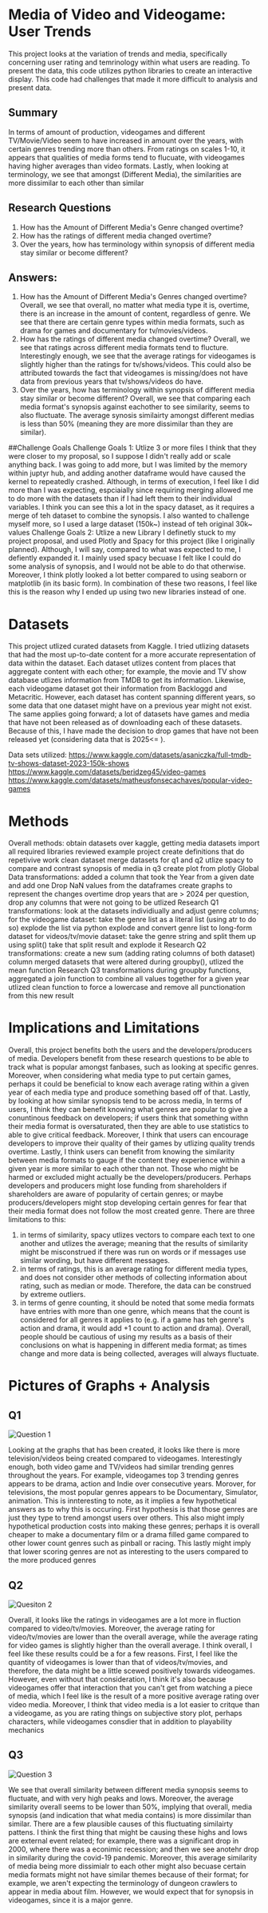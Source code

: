 # Media of Video and Videogame: User Trends

This project looks at the variation of trends and media, specifically concerning user rating and temrinology within what users are reading. To present the data, this code
utilizes python libraries to create an interactive display. This code had challenges that made it more difficult to analysis and present data.

## Summary
In terms of amount of production, videogames and different TV/Movie/Video seem to have increased in amount over the years,
with certain genres trending more than others. From ratings on scales 1-10, it appears that qualities of media forms tend to
flucuate, with videogames having higher averages than video formats. Lastly, when looking at terminology, we see that amongst
(Different Media), the similarities are more dissimilar to each other than similar

## Research Questions
1. How has the Amount of Different Media's Genre changed overtime?
2. How has the ratings of different media changed overtime?
3. Over the years, how has terminology within synopsis of different media stay similar or become different?

## Answers:
1. How has the Amount of Different Media's Genres changed overtime?
Overall, we see that overall, no matter what media type it is, overtime, there is an increase in the amount of content, regardless of
genre. We see that there are certain genre types within media formats, such as drama for games and documentary for
tv/movies/videos.
2. How has the ratings of different media changed overtime?
Overall, we see that ratings across different media formats tend to flucture. Interestingly enough, we see that the average ratings
for videogames is slightly higher than the ratings for tv/shows/videos. This could also be attributed towards the fact that
videogames is missing/does not have data from previous years that tv/shows/videos do have.
3. Over the years, how has terminology within synopsis of different media stay similar or
become different?
Overall, we see that comparing each media format's synopsis against eachother to see similarity, seems to also fluctuate. The
average synosis similairty amongst different medias is less than 50% (meaning they are more dissimilar than they are similar).

##Challenge Goals
Challenge Goals 1: Utlize 3 or more files
I think that they were closer to my proposal, so I suppose I didn't really add or scale anything back. I was going to add more, but I
was limited by the memory within juptyr hub, and adding another dataframe would have caused the kernel to repeatedly crashed.
Although, in terms of execution, I feel like I did more than I was expecting, espciaially since requiring merging allowed me to do
more with the datasets than if I had left them to their individual variables. I think you can see this a lot in the spacy dataset, as it
requires a merge of teh dataset to combine the synopsis. I also wanted to challenge myself more, so I used a large dataset (150k~)
instead of teh original 30k~ values
Challenge Goals 2: Utlize a new Library
I definetly stuck to my project proposal, and used Plotly and Spacy for this project (like I originally planned). Although, I will say,
compared to what was expected to me, I defiently expanded it. I mainly used spacy becuase I felt like I could do some analysis of
synopsis, and I would not be able to do that otherwise. Moreover, I think plotly looked a lot better compared to using seaborn or
matplotlib (in its basic form). In combination of these two reasons, I feel like this is the reason why I ended up using two new
libraries instead of one.

# Datasets

This project utlized curated datasets from Kaggle. I tried utlizing datasets that had the most up-to-date content for a more accurate
representation of data within the dataset. Each dataset utlizes content from places that aggregate content with each other; for
example, the movie and TV show database utlizes information from TMDB to get its information. Likewise, each videogame dataset
got their information from Backloggd and Metacritic.
However, each dataset has content spanning different years, so some data that one dataset might have on a previous year might
not exist. The same applies going forward; a lot of datasets have games and media that have not been released as of downloading
each of these datasets. Because of this, I have made the decision to drop games that have not been released yet (considering data
that is 2025<= ).

Data sets utilized:
https://www.kaggle.com/datasets/asaniczka/full-tmdb-tv-shows-dataset-2023-150k-shows
https://www.kaggle.com/datasets/beridzeg45/video-games
https://www.kaggle.com/datasets/matheusfonsecachaves/popular-video-games

# Methods
Overall methods:
obtain datasets over kaggle, getting media datasets
import all required libraries
reviewed example project
create definitions that do repetivive work
clean dataset
merge datasets for q1 and q2
utlize spacy to compare and contrast synopsis of media in q3
create plot from plotly
Global Data transformations:
added a column that took the Year from a given date and add one
Drop NaN values from the dataframes
create graphs to represent the changes overtime
drop years that are > 2024
per question, drop any columns that were not going to be utlized
Research Q1 transformations:
look at the datasets individiually and adjust genre columns;
for the videogame dataset:
take the genre list as a literal list (using atr to do so)
explode the list via python explode and convert genre list to long-form dataset
for videos/tv/movie dataset:
take the genre string and split them up using split()
take that split result and explode it
Research Q2 transformations:
create a new sum (adding rating columns of both dataset) column
merged datasets that were altered
during groupby(), utlized the mean function
Research Q3 transformations
during groupby functions, aggregated a join function to combine all values together for a given year
utlized clean function to force a lowercase and remove all punctionation from this new result

# Implications and Limitations
Overall, this project benefits both the users and the developers/producers of media. Developers benefit from these research
questions to be able to track what is popular amongst fanbases, such as looking at specific genres. Moreover, when considering
what media type to put certain games, perhaps it could be beneficial to know each average rating within a given year of each
media type and produce something based off of that. Lastly, by looking at how similar synopsis tend to be across media,
In terms of users, I think they can benefit knowing what genres are popular to give a conuntinous feedback on developers; if users
think that something withn their media format is oversaturated, then they are able to use statistics to able to give critical feedback.
Moreover, I think that users can encourage developers to improve their quality of their games by utlizing quality trends overtime.
Lastly, I think users can benefit from knowing the similarity between media formats to gauge if the content they experience within a
given year is more similar to each other than not.
Those who might be harmed or excluded might actually be the developers/producers. Perhaps developers and producers might
lose funding from shareholders if shareholders are aware of popularity of certain genres; or maybe producers/developers might
stop developing certain genres for fear that their media format does not follow the most created genre.
There are three limitations to this:
1. in terms of similarity, spacy utlizes vectors to compare each text to one another and utlizes the average; meaning that the
results of similarity might be misconstrued if there was run on words or if messages use similar wording, but have different
messages.
2. in terms of ratings, this is an average rating for different media types, and does not consider other methods of collecting
information about rating, such as median or mode. Therefore, the data can be construed by extreme outliers.
3. in terms of genre counting, it should be noted that some media formats have entries with more than one genre, which means
that the count is considered for all genres it applies to (e.g. if a game has teh genre's action and drama, it would add +1 count
to action and drama).
Overall, people should be cautious of using my results as a basis of their conclusions on what is happening in different media
format; as times change and more data is being collected, averages will always fluctuate.


# Pictures of Graphs + Analysis

## Q1
![Question 1](https://github.com/user-attachments/assets/19480b17-a1e0-479c-99dc-fbf6e573411e)

Looking at the graphs that has been created, it looks like there is more television/videos being created compared to videogames.
Interestingly enough, both video game and TV/videos had similar trending genres throughout the years.
For example, videogames top 3 trending genres appears to be drama, action and Indie over consecutive years. Morover, for
televisions, the most popular genres appears to be Documentary, Simulator, animation.
This is innteresting to note, as it implies a few hypothetical answers as to why this is occuring. First hypothesis is that those genres
are just they type to trend amongst users over others. This also might imply hypothetical production costs into making these
genres; perhaps it is overall cheaper to make a documentary film or a drama filled game compared to other lower count genres
such as pinball or racing. This lastly might imply that lower scoring genres are not as interesting to the users compared to the more
produced genres

## Q2
![Quesiton 2](https://github.com/user-attachments/assets/1e612465-1905-4990-b19a-37cc62376957)

Overall, it looks like the ratings in videogames are a lot more in fluction compared to video/tv/movies. Moreover, the average rating
for video/tv/movies are lower than the overall average, while the average rating for video games is slightly higher than the overall
average.
I think overall, I feel like these results could be a for a few reasons. First, I feel like the quantity of videogames is lower than that of
videos/tv/movies, and therefore, the data might be a little scewed positively towards videogames. However, even without that
consideration, I think it's also because videogames offer that interaction that you can't get from watching a piece of media, which I
feel like is the result of a more positive average rating over video media. Moreover, I think that video media is a lot easier to critque
than a videogame, as you are rating things on subjective story plot, perhaps characters, while videogames consdier that in addition
to playability mechanics

## Q3
![Question 3](https://github.com/user-attachments/assets/f1be0e49-7a14-4ea1-a526-34e35978324c)

We see that overall similarity between different media synopsis seems to fluctuate, and with very high peaks and lows. Moreover,
the average similarity overall seems to be lower than 50%, implying that overall, media synopsis (and indication that what media
contains) is more dissimilar than similar.
There are a few plausible causes of this fluctuating similairty pattens. I think the first thing that might be causing these highs and
lows are external event related; for example, there was a significant drop in 2000, where there was a econimic recession; and then
we see anotehr drop in similarity during the covid-19 pandemic. Moreover, this average similarity of media being more dissimialr to
each other might also becuase certain media formats might not have similar themes because of their format; for example, we aren't
expecting the terminology of dungeon crawlers to appear in media about film. However, we would expect that for synopsis in
videogames, since it is a major genre. 




